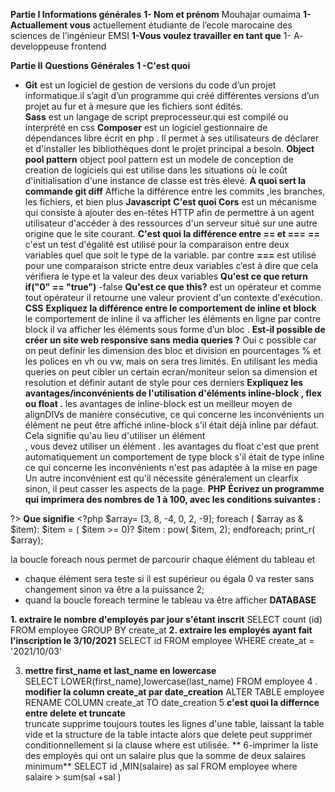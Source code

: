 
**Partie I
Informations générales** 
**1- Nom et prénom**
 Mouhajar oumaima 
**1- Actuallement vous**
actuellement étudiante de l’ecole marocaine des sciences de l’ingénieur EMSI
**1-Vous voulez travailler en tant que**
1- A- developpeuse frontend 

**Partie II**
**Questions Générales**
**1 -C'est quoi**
- **Git** est un logiciel de gestion de versions du code d’un projet informatique.il s’agit d’un programme qui créé différentes versions d’un projet au fur et à mesure que les fichiers sont édités.    
**Sass** est un langage de script preprocesseur.qui est compilé ou interprété en css 
**Composer** est un logiciel gestionnaire de dépendances libre écrit en php . Il permet à ses utilisateurs de déclarer et d'installer les bibliothèques dont le projet principal a besoin.
**Object pool pattern** object pool pattern  est un modele de conception de creation de logiciels qui est utilise dans les situations où le coût d'initialisation d'une instance de classe est très élevé.
**A quoi sert la commande git diff** 
   Affiche la différence  entre les commits ,les  branches, les fichiers, et bien plus
  **Javascript**
  **C'est quoi Cors**
 est un mécanisme qui consiste à ajouter des en-têtes HTTP afin de permettre à un agent utilisateur d'accéder     à des ressources d'un serveur situé sur une autre origine que le site courant.
 **C'est quoi la différence entre  == et  ===**
 **==** c'est un test d'égalité est utilisé pour la comparaison entre deux variables quel que soit le type de la variable. par contre  **===**  est utilisé pour une comparaison stricte entre deux variables c’est à dire que cela vérifiera le type et la valeur des deux variables
 **Qu'est ce que return  if("0" == "true")**
 -false 
 **Qu'est ce que  this?**
 est un opérateur et comme tout opérateur il retourne une valeur provient d'un contexte d'exécution.
  **CSS**
  **Expliquez la différence entre le comportement de  inline  et  block**
le comportement de inline il va afficher les  éléments en ligne par contre block il va afficher les éléments
sous forme d’un bloc .
 **Est-il possible de créer un site web responsive sans media queries ?**
Oui c possible car on peut definir les dimension des bloc et division en pourcentages % et les polices en vh ou vw, mais on sera tres limités.
En utilisant les media queries on peut cibler un certain ecran/moniteur selon sa dimension et resolution et définir autant de style pour ces derniers
  **Expliquez les avantages/inconvénients de l'utilisation d'éléments inline-block ,  flex  ou float  .**
    les avantages  de inline-block est un meilleur moyen de  alignDIVs de manière consécutive, ce qui concerne 
    les inconvénients  un élément ne peut être affiché inline-block  s'il était déjà inline par défaut.
     Cela signifie qu'au lieu d'utiliser un élément <div>, vous devez utiliser un élément <span>.
    les avantages du float c'est que  prent automatiquement un comportement de type block s'il était 
    de type inline  ce qui concerne les inconvénients n'est pas adaptée à la mise en page  Un autre inconvénient
     est qu'il nécessite généralement un clearfix sinon, il peut casser les aspects de la page.
     **PHP**
   **Écrivez un programme qui imprimera des nombres de 1 à 100, avec les conditions suivantes :**
   <?php 
   for ($I =0; $I<=100 ; $I++){
     if($I%3==0)
     {
     echo "dev";
    }
    else if($I%5==0){
    echo "Ops";
    }
    else if (($I%3==0 ) && ( $I%5==0)){
     echo "DevOps.";
    }
     **1.  Ecrire une fonction qui vérifie si paramètre est en fait un nombre premier.**  
         <?php 
  function isPrime( $n){
          if(is_int( $n){
          if( $n<2){
         echo "Composite";
         }
         for ( $I =2; $I<( $n-1); $I++){
          if( $n  % $I == 0){
          echo "Composite";
          }
         }
         echo "Prime";
  }
    echo "Composite";

  }
?>
    **Que signifie**
     <?php
         $array= [3, 8, -4, 0, 2, -9];
         foreach ( $array as & $item):
             $item = ( $item >= 0)? $item : pow( $item, 2);
         endforeach;
         print_r( $array);
   
 la boucle foreach  nous permet de parcourir chaque élément du tableau et 
- chaque élément sera teste si il est supérieur ou égala 0 va rester  sans changement sinon va être a la puissance 2;
- quand la boucle foreach termine le tableau va être afficher 
**DATABASE**

**1.  extraire le nombre d'employés par jour s'étant inscrit**
   SELECT  count (id)  FROM employee GROUP BY create_at
   **2.  extraire les employés ayant fait l'inscription le  3/10/2021**
   SELECT id FROM  employee  WHERE create_at =  '2021/10/03'

   3.  **mettre first_name et last_name en lowercase**   
   SELECT LOWER(first_name),lowercase(last_name) FROM employee
   4 .  **modifier la column create_at  par date_creation** 
   ALTER TABLE employee 
  RENAME COLUMN create_at  TO  date_creation
  5  **c'est quoi la differnce entre  delete   et truncate**  
   truncate supprime toujours toutes les lignes d'une table, laissant la table vide et la structure de la table intacte alors que       delete  peut supprimer conditionnellement si la clause where est utilisée.
   ** 6-imprimer la liste des employés qui ont un salaire plus que la somme de deux salaires minimum**
   SELECT id ,MIN(salaire) as sal FROM employee  where salaire > sum(sal +sal )
    
